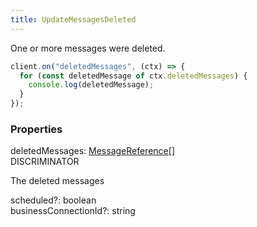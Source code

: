 ```yaml
---
title: UpdateMessagesDeleted
---
```


One or more messages were deleted.

```ts
client.on("deletedMessages", (ctx) => {
  for (const deletedMessage of ctx.deletedMessages) {
    console.log(deletedMessage);
  }
});
```

### Properties

<div class="flex flex-col gap-3"><div><div class="flex gap-2"><div class="font-mono"><span class="font-bold">deletedMessages</span><span class="opacity-50">:</span> <a href="/gh/types/messagereference"  >MessageReference</a><span class="opacity-50">[]</span></div><div class="flex items-center"><div class="bg-dbt px-1.5 rounded-md select-none text-fgt text-[10px]">DISCRIMINATOR</div></div></div><div class="pl-3"><div class="no-margin">

The deleted messages

</div></div></div><div><div class="flex gap-2"><div class="font-mono"><span class="font-bold">scheduled</span><span class="opacity-50"><span title="Optional" class="cursor-help">?</span>:</span> <span>boolean</span></div></div></div><div><div class="flex gap-2"><div class="font-mono"><span class="font-bold">businessConnectionId</span><span class="opacity-50"><span title="Optional" class="cursor-help">?</span>:</span> <span>string</span></div></div></div></div>


